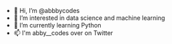 - 👋 Hi, I’m @abbbycodes
- 👀 I’m interested in data science and machine learning
- 🌱 I’m currently learning Python
- 📫 I'm abby__codes over on Twitter

<!---
abbbycodes/abbbycodes is a ✨ special ✨ repository because its `README.md` (this file) appears on your GitHub profile.
You can click the Preview link to take a look at your changes.
--->
